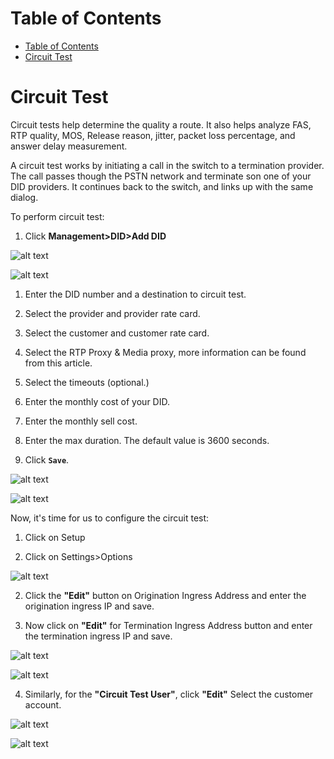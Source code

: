 # Table of Contents
- [Table of Contents](#table-of-contents)
- [Circuit Test](#circuit-test)


# Circuit Test

Circuit tests help determine the quality a route. It also helps analyze FAS, RTP quality, MOS, Release reason, jitter, packet loss percentage, and answer delay measurement.

A circuit test works by initiating a call in the switch to a termination provider. The call passes though the PSTN network and terminate son one of your DID providers.  It continues back to the switch, and links up with the same dialog.

To perform circuit test:

1.	Click **Management>DID>Add DID**

![alt text][circuit-test-1]

![alt text][circuit-test-2]

1. Enter the DID number and a destination to circuit test.

3.	Select the provider and provider rate card.

1. Select the customer and customer rate card.

2.  Select the RTP Proxy & Media proxy, more information can be found from this article.

3. Select the timeouts (optional.)

4. Enter the monthly cost of your DID.

5. Enter the monthly sell cost.

6. Enter the max duration.  The default value is 3600 seconds.
7. Click **`Save`**.

![alt text][circuit-test-3]

![alt text][circuit-test-4]

Now, it's time for us to configure the circuit test:

1. Click on Setup

2. Click on Settings>Options

![alt text][circuit-test-5]
 
2.	Click the **"Edit"** button on Origination Ingress Address and enter the origination ingress IP and save.

3.	Now click on **"Edit"** for Termination Ingress Address button and enter the termination ingress IP and save.

![alt text][circuit-test-6]  

![alt text][circuit-test-7]

4.	Similarly, for the **"Circuit Test User"**, click **"Edit"** Select the customer account.

![alt text][circuit-test-8]

![alt text][circuit-test-9]

 


[circuit-test-1]: https://raw.githubusercontent.com/digipigeon/connexcs-user-docs/master/new-images/209.png "Circuit Test 1"
[circuit-test-2]: https://raw.githubusercontent.com/digipigeon/connexcs-user-docs/master/new-images/210.png "Circuit Test 2"
[circuit-test-3]: https://raw.githubusercontent.com/digipigeon/connexcs-user-docs/master/new-images/211.png "Circuit Test 3"
[circuit-test-4]: https://raw.githubusercontent.com/digipigeon/connexcs-user-docs/master/new-images/212.png "Circuit Test 4"
[circuit-test-5]: https://raw.githubusercontent.com/digipigeon/connexcs-user-docs/master/new-images/213.png "Circuit Test 5"
[circuit-test-6]: https://raw.githubusercontent.com/digipigeon/connexcs-user-docs/master/new-images/214.png "Circuit Test 6"
[circuit-test-7]: https://raw.githubusercontent.com/digipigeon/connexcs-user-docs/master/new-images/215.png "Circuit Test 7"
[circuit-test-8]: https://raw.githubusercontent.com/digipigeon/connexcs-user-docs/master/new-images/216.png "Circuit Test 8"
[circuit-test-9]: https://raw.githubusercontent.com/digipigeon/connexcs-user-docs/master/new-images/217.png "Circuit Test 9"
[circuit-test-10]: https://raw.githubusercontent.com/digipigeon/connexcs-user-docs/master/new-images/circuit-test-10.png "Circuit Test 10"
